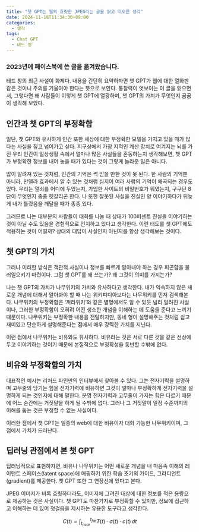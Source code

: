 ```yaml
---
title: "챗 GPT는 웹의 흐릿한 JPEG라는 글을 읽고 떠오른 생각"
date: 2024-11-18T11:34:30+09:00
categories:
  - 생각
tags:
  - Chat GPT
  - 테드 창
---
```


### 2023년에 페이스북에 쓴 글을 옮겨왔습니다.

테드 창의 최근 사설이 화제다. 내용을 간단히 요약하자면 챗 GPT가 웹에 대한 열화판 같은 것이니 주의를 기울여야 한다는 뜻으로 보인다. 통찰력이 엿보이는 이 글을 읽으면서, 그렇다면 왜 사람들이 이렇게 챗 GPT에 열광하며, 챗 GPT의 가치가 무엇인지 곰곰이 생각해 보았다.

## 인간과 챗 GPT의 부정확함

일단, 챗 GPT와 유사하게 인간 또한 세상에 대한 부정확한 모델을 가지고 있을 때가 많다는 사실을 짚고 넘어가고 싶다. 지구상에서 가장 지적인 계산 장치로 여겨지는 뇌를 가진 우리 인간이 일상생활 속에서 얼마나 많은 사실들을 혼동하는지 생각해보면, 챗 GPT가 부정확한 정보를 내어 놓을 때가 있다는 것이 그렇게 놀라운 일은 아니다.

많이 알려져 있는 것처럼, 인간의 기억은 썩 믿을 만한 것이 못 된다. 한 사람의 기억뿐 아니라, 만델라 효과에서 알 수 있는 것처럼 심지어 여러 사람의 기억이 왜곡되는 경우도 있다. 우리는 열쇠를 어디에 두었는지, 가입한 사이트의 비밀번호가 뭐였는지, 구구단 8단이 무엇인지 종종 헷갈리곤 한다. 나 또한 잘못된 사실을 진실인 양 이야기하다가 뒤늦게 내가 틀렸음을 깨달을 때가 종종 있다.

그러므로 나는 대부분의 사람들이 대화를 나눌 때 상대가 100퍼센트 진실을 이야기하는 것이 아닐 수도 있음을 경험적으로 인지하고 있다고 생각한다. 이런 태도를 챗 GPT에도 적용하는 것이 어떨까? 상대의 대답이 사실인지 아닌지를 항상 생각해보는 것이다.

## 챗 GPT의 가치

그러나 이러한 방식은 객관적 사실이나 정보를 빠르게 알아내야 하는 경우 피곤함을 불러일으키기 마련이다. 그럼 챗 GPT를 왜 쓰는가? 왜 그것이 의미를 가지는가?

나는 챗 GPT의 가치가 나무위키의 가치와 유사하다고 생각한다. 내가 익숙하지 않은 새로운 개념에 대해서 알아봐야 할 때 나는 위키피디아보다는 나무위키를 먼저 검색해본다. 나무위키의 부정확함은 ‘꺼라위키’와 같은 별명에서도 알 수 있듯 널리 알려진 사실이나, 그러한 부정확함이 오히려 어떤 생소한 개념을 이해하는 데 도움을 준다고 느끼기 때문이다. 나무위키는 부정확한 내용을 전달하지만, 동네 형이 설명해주는 것처럼 쉽고 재미있고 단순하게 설명해준다는 점에서 매우 강력한 가치를 지닌다.

이런 점에서 나무위키는 비유와도 유사하다. 비유라는 것은 서로 다른 것을 같은 선상에 두고 이야기하는 것이기 때문에 본질적으로 부정확성을 동반할 수밖에 없다. 

## 비유와 부정확함의 가치

대표적인 예시는 리처드 파인만의 인터뷰에서 찾아볼 수 있다. 그는 전자기력을 설명하며 고무줄의 당기는 힘을 전자기력에 비유하면 그것이 얼마나 부정확하게 전자기력을 설명하게 되는 것인지에 대해 말한다. 분명 전자기력과 고무줄이 가지는 힘은 다르기 때문에 어느 순간에는 거짓말을 하게 될 수밖에 없다. 그러나 그 거짓말이 일정 수준까지의 이해를 돕는 것은 부정할 수 없는 사실이다.

이러한 점에서 챗 GPT는 일종의 web에 대한 비유이자 대화 가능한 나무위키이며, 그 점에서 가치가 드러난다.

## 딥러닝 관점에서 본 챗 GPT

딥러닝적으로 표현하자면, 비유나 나무위키는 어떤 새로운 개념을 내 마음속 이해의 레이턴트 스페이스(latent space)에 매핑하기 위한 학습 초기의 가이드, 그라디언트(gradient)를 제공한다. 챗 GPT 또한 그 연장선에 있다고 본다. 

JPEG 이미지가 비록 흐릿하더라도, 이미지에 그려진 대상에 대한 정보를 적은 용량으로 제공하는 것은 사실이다. 챗 GPT도 마찬가지로 부정확할 수 있지만, 정보에 접근하고 이해하는 데 있어 첫걸음을 제시하는 유용한 도구라고 생각한다.

$$
C(t) = \int_{t_{near}}^{t_{far}} T(t) \cdot \sigma(t) \cdot c(t) \, dt
$$
